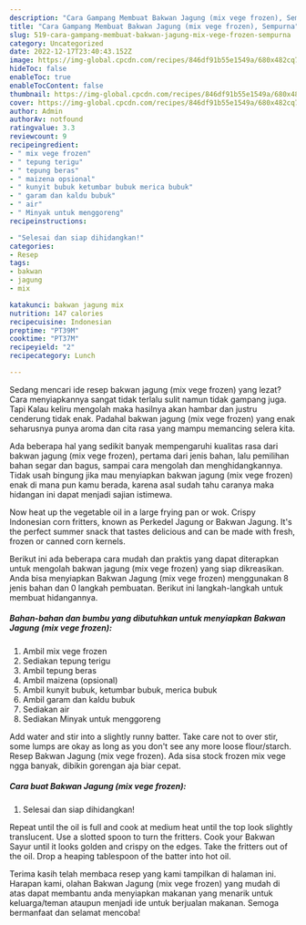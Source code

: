 ```yaml
---
description: "Cara Gampang Membuat Bakwan Jagung (mix vege frozen), Sempurna"
title: "Cara Gampang Membuat Bakwan Jagung (mix vege frozen), Sempurna"
slug: 519-cara-gampang-membuat-bakwan-jagung-mix-vege-frozen-sempurna
category: Uncategorized
date: 2022-12-17T23:40:43.152Z
image: https://img-global.cpcdn.com/recipes/846df91b55e1549a/680x482cq70/bakwan-jagung-mix-vege-frozen-foto-resep-utama.jpg
hideToc: false
enableToc: true
enableTocContent: false
thumbnail: https://img-global.cpcdn.com/recipes/846df91b55e1549a/680x482cq70/bakwan-jagung-mix-vege-frozen-foto-resep-utama.jpg
cover: https://img-global.cpcdn.com/recipes/846df91b55e1549a/680x482cq70/bakwan-jagung-mix-vege-frozen-foto-resep-utama.jpg
author: Admin
authorAv: notfound
ratingvalue: 3.3
reviewcount: 9
recipeingredient:
- " mix vege frozen"
- " tepung terigu"
- " tepung beras"
- " maizena opsional"
- " kunyit bubuk ketumbar bubuk merica bubuk"
- " garam dan kaldu bubuk"
- " air"
- " Minyak untuk menggoreng"
recipeinstructions:

- "Selesai dan siap dihidangkan!"
categories:
- Resep
tags:
- bakwan
- jagung
- mix

katakunci: bakwan jagung mix 
nutrition: 147 calories
recipecuisine: Indonesian
preptime: "PT39M"
cooktime: "PT37M"
recipeyield: "2"
recipecategory: Lunch

---
```



Sedang mencari ide resep bakwan jagung (mix vege frozen) yang lezat? Cara menyiapkannya sangat tidak terlalu sulit namun tidak gampang juga. Tapi Kalau keliru mengolah maka hasilnya akan hambar dan justru cenderung tidak enak. Padahal bakwan jagung (mix vege frozen) yang enak seharusnya punya aroma dan cita rasa yang mampu memancing selera kita.


Ada beberapa hal yang sedikit banyak mempengaruhi kualitas rasa dari bakwan jagung (mix vege frozen), pertama dari jenis bahan, lalu pemilihan bahan segar dan bagus, sampai cara mengolah dan menghidangkannya. Tidak usah bingung jika mau menyiapkan bakwan jagung (mix vege frozen) enak di mana pun kamu berada, karena asal sudah tahu caranya maka hidangan ini dapat menjadi sajian istimewa.

Now heat up the vegetable oil in a large frying pan or wok. Crispy Indonesian corn fritters, known as Perkedel Jagung or Bakwan Jagung. It&#39;s the perfect summer snack that tastes delicious and can be made with fresh, frozen or canned corn kernels.


Berikut ini ada beberapa cara mudah dan praktis yang dapat diterapkan untuk mengolah bakwan jagung (mix vege frozen) yang siap dikreasikan. Anda bisa menyiapkan Bakwan Jagung (mix vege frozen) menggunakan 8 jenis bahan dan 0 langkah pembuatan. Berikut ini langkah-langkah untuk membuat hidangannya.

<!--inarticleads1-->

##### Bahan-bahan dan bumbu yang dibutuhkan untuk menyiapkan Bakwan Jagung (mix vege frozen):

1. Ambil  mix vege frozen
1. Sediakan  tepung terigu
1. Ambil  tepung beras
1. Ambil  maizena (opsional)
1. Ambil  kunyit bubuk, ketumbar bubuk, merica bubuk
1. Ambil  garam dan kaldu bubuk
1. Sediakan  air
1. Sediakan  Minyak untuk menggoreng


Add water and stir into a slightly runny batter. Take care not to over stir, some lumps are okay as long as you don&#39;t see any more loose flour/starch. Resep Bakwan Jagung (mix vege frozen). Ada sisa stock frozen mix vege ngga banyak, dibikin gorengan aja biar cepat. 

<!--inarticleads2-->

##### Cara buat Bakwan Jagung (mix vege frozen):


1. Selesai dan siap dihidangkan!

Repeat until the oil is full and cook at medium heat until the top look slightly translucent. Use a slotted spoon to turn the fritters. Cook your Bakwan Sayur until it looks golden and crispy on the edges. Take the fritters out of the oil. Drop a heaping tablespoon of the batter into hot oil. 

Terima kasih telah membaca resep yang kami tampilkan di halaman ini. Harapan kami, olahan Bakwan Jagung (mix vege frozen) yang mudah di atas dapat membantu anda menyiapkan makanan yang menarik untuk keluarga/teman ataupun menjadi ide untuk berjualan makanan. Semoga bermanfaat dan selamat mencoba!
